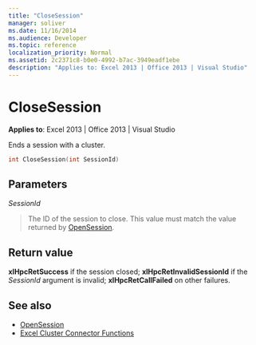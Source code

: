 ```yaml
---
title: "CloseSession"
manager: soliver
ms.date: 11/16/2014
ms.audience: Developer
ms.topic: reference
localization_priority: Normal
ms.assetid: 2c2371c8-b0e0-4992-b7ac-3949eadf1ebe
description: "Applies to: Excel 2013 | Office 2013 | Visual Studio"
---
```


# CloseSession

**Applies to**: Excel 2013 | Office 2013 | Visual Studio 
  
Ends a session with a cluster.
  
```cpp
int CloseSession(int SessionId)
```

## Parameters

_SessionId_
  
> The ID of the session to close. This value must match the value returned by [OpenSession](opensession.md).
    
## Return value

**xlHpcRetSuccess** if the session closed; **xlHpcRetInvalidSessionId** if the  _SessionId_ argument is invalid; **xlHpcRetCallFailed** on other failures. 
  
## See also

- [OpenSession](opensession.md)
- [Excel Cluster Connector Functions](excel-cluster-connector-functions.md)

